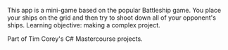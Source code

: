 This app is a mini-game based on the popular Battleship game. 
You place your ships on the grid and then try to shoot down 
all of your opponent's ships. Learning objective: making a complex project.

Part of Tim Corey's C# Mastercourse projects.
